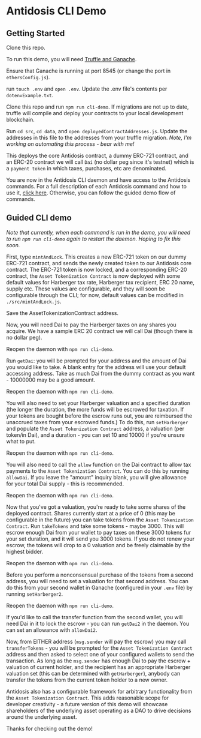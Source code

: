# Antidosis CLI Demo

## Getting Started
Clone this repo. 

To run this demo, you will need [Truffle and Ganache](https://truffleframework.com/docs).

Ensure that Ganache is running at port 8545 (or change the port in `ethersConfig.js`).

run `touch .env` and `open .env`.
Update the .env file's contents per `dotenvExample.txt`.

Clone this repo and run `npm run cli-demo`. If migrations are not up to date, truffle will compile and deploy your contracts to your local development blockchain. 

Run `cd src`, `cd data`, and `open deployedContractAddresses.js`. Update the addresses in this file to the addresses from your truffle migration. *Note, I'm working on automating this process - bear with me!*

This deploys the core Antidosis contract, a dummy ERC-721 contract, and an ERC-20 contract we will call `Dai` (no dollar peg since it's testnet) which is a `payment token` in which taxes, purchases, etc are denominated.

You are now in the Antidosis CLI daemon and have access to the Antidosis commands. For a full description of each Antidosis command and how to use it, [click here](https://github.com/ps2-controller/Antidosis/blob/master/documents/cli-demo-commands.md). Otherwise, you can follow the guided demo flow of commands.

## Guided CLI demo
*Note that currently, when each command is run in the demo, you will need to run `npm run cli-demo` again to restart the daemon. Hoping to fix this soon.*

First, type `mintAndLock`. This creates a new ERC-721 token on our dummy ERC-721 contract, and sends the newly created token to our Antidosis core contract. The ERC-721 token is now locked, and a corresponding ERC-20 contract, the `Asset Tokenization Contract` is now deployed with some default values for Harberger tax rate, Harberger tax recipient, ERC 20 name, supply etc. These values are configurable, and they will soon be configurable through the CLI; for now, default values can be modified in `./src/mintAndLock.js`. 

Save the AssetTokenizationContract address.

Now, you will need Dai to pay the Harberger taxes on any shares you acquire. We have a sample ERC 20 contract we will call Dai (though there is no dollar peg). 

Reopen the daemon with `npm run cli-demo`.

Run `getDai`: you will be prompted for your address and the amount of Dai you would like to take. A blank entry for the address will use your default accessing address. Take as much Dai from the dummy contract as you want - 10000000 may be a good amount. 

Reopen the daemon with `npm run cli-demo`.

You will also need to set your Harberger valuation and a specified duration (the longer the duration, the more funds will be escrowed for taxation. If your tokens are bought before the escrow runs out, you are reimbursed the unaccrued taxes from your escrowed funds.) To do this, run `setHarberger` and populate the `Asset Tokenization Contract` address, a valuation (per token/in Dai), and a duration - you can set 10 and 10000 if you're unsure what to put. 

Reopen the daemon with `npm run cli-demo`.

You will also need to call the `allow` function on the Dai contract to allow tax payments to the `Asset Tokenization Contract`. You can do this by running `allowDai`. If you leave the "amount" inquiry blank, you will give allowance for your total Dai supply - this is recommended. 

Reopen the daemon with `npm run cli-demo`.

Now that you've got a valuation, you're ready to take some shares of the deployed contract. Shares currently start at a price of 0 (this may be configurable in the future) you can take tokens from the `Asset Tokenization Contract`. Run `takeTokens` and take some tokens - maybe 3000. This will escrow enough Dai from your wallet to pay taxes on these 3000 tokens fur your set duration, and it will send you 3000 tokens. If you do not renew your escrow, the tokens will drop to a 0 valuation and be freely claimable by the highest bidder. 

Reopen the daemon with `npm run cli-demo`.

Before you perform a nonconsensual purchase of the tokens from a second address, you will need to set a valuation for that second address. You can do this from your second wallet in Ganache (configured in your `.env` file) by running `setHarberger2`.

Reopen the daemon with `npm run cli-demo`.

If you'd like to call the transfer function from the second wallet, you will need Dai in it to lock the escrow - you can run `getDai2` in the daemon. You can set an allowance with `allowDai2`.

Now, from EITHER address (`msg.sender` will pay the escrow) you may call `transferTokens` - you will be prompted for the `Asset Tokenization Contract` address and then asked to select one of your configured wallets to send the transaction. As long as the `msg.sender` has enough Dai to pay the escrow + valuation of current holder, and the recipient has an appropriate Harberger valuation set (this can be determined with `getHarberger`), anybody can transfer the tokens from the current token holder to a new owner. 

Antidosis also has a configurable framework for arbitrary functionality from the `Asset Tokenization Contract`. This adds reasonable scope for developer creativity -  a future version of this demo will showcase shareholders of the underlying asset operating as a DAO to drive decisions around the underlying asset. 

Thanks for checking out the demo! 

